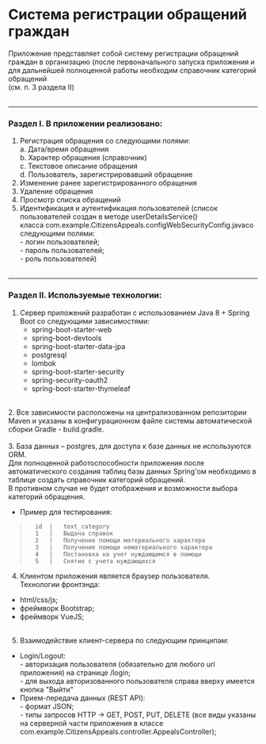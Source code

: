 # Система регистрации обращений граждан <br>
Приложение представляет собой систему регистрации обращений граждан в организацию (после первоначального запуска приложения и для дальнейшей полноценной работы необходим справочник категорий обращений <br>(см. п. 3 раздела II)<br>
<br>
***
### Раздел I. В приложении реализовано:
  1.	Регистрация обращения со следующими полями:<br>
    a.	Дата/время обращения<br>
    b.	Характер обращения (справочник)<br>
    c.	Текстовое описание обращения<br>
    d.	Пользователь, зарегистрировавший обращение<br>
  2.	Изменение ранее зарегистрированного обращения<br>
  3.	Удаление обращения<br>
  4.	Просмотр списка обращений<br>
  5.	Идентификация и аутентификация пользователей (список пользователей создан в методе userDetailsService() <br>
  класса com.example.CitizensAppeals.configWebSecurityConfig.javaсо следующими полями:<br>
    - логин пользователей;<br>
    - пароль пользователей;<br>
    - роль пользователей)<br>
    <br>

***
### Раздел II. Используемые технологии:

1.	Сервер приложений разработан с использованием Java 8 + Spring Boot со следующими зависимостями:<br>
    - spring-boot-starter-web<br>
    - spring-boot-devtools<br>
    - spring-boot-starter-data-jpa<br>
    - postgresql<br>
    - lombok<br>
    - spring-boot-starter-security<br>
    - spring-security-oauth2<br>
    - spring-boot-starter-thymeleaf<br>
<br>
	2.	Все зависимости расположены на централизованном репозитории Maven и указаны в конфигурационном файле системы автоматической сборки Gradle - build.gradle.<br><br>
	3.	База данных – postgres, для доступа к базе данных не используются ORM.<br>
    Для полноценной работоспособности приложения после автоматического создания таблиц базы данных Spring'ом необходимо в таблице создать справочник категорий обращений. <br>
    В противном случае не будет отображения и возможности выбора категорий обращения. <br>

- Пример для тестирования:
		
>		id	|	text_category
>		1	|	Выдача справок
>		2	|	Получение помощи материального характера
>		3	|	Получение помощи нематериального характера
>		4	|	Постановка на учет нуждающимся в помощи
>		5	|	Снятие с учета нуждающихся
4.	Клиентом приложения является браузер пользователя. <br>
	Технологии фронтэнда:<br>
- html/css/js;<br>
- фреймворк Bootstrap;<br>
- фреймворк VueJS;<br></br>
5.	Взаимодействие клиент-сервера по следующим принципам:<br>
+	Login/Logout:<br>
		-		авторизация пользователя (обязательно для любого url приложения) на странице /login;<br>
		-		для выхода авторизованного пользователя справа вверху имеется кнопка "Выйти"<br>
+	Прием-передача данных (REST API):<br>
		-		формат JSON;<br>
		-		типы запросов HTTP -> GET, POST, PUT, DELETE (все виды указаны на серверной части приложения в классе com.example.CitizensAppeals.controller.AppealsController);<br>


